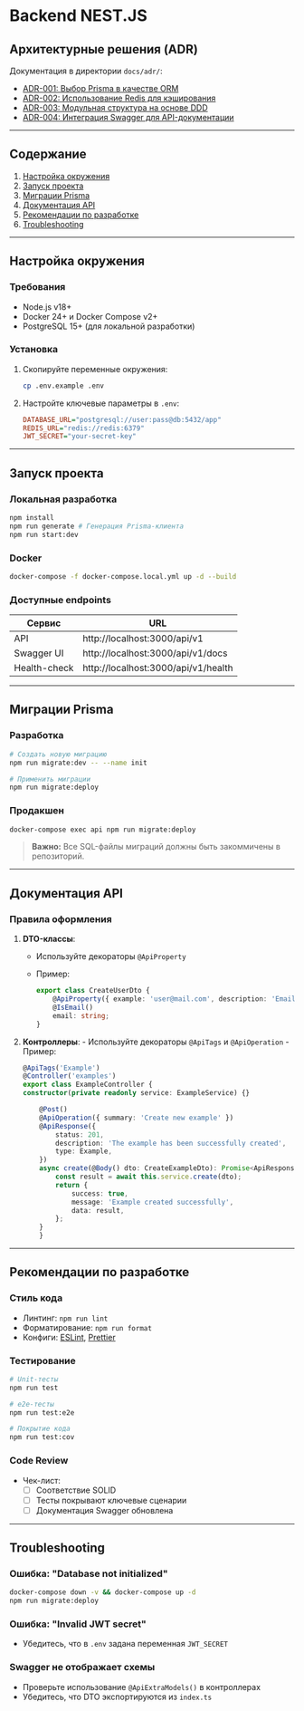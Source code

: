 # Backend NEST.JS

## Архитектурные решения (ADR)

Документация в директории `docs/adr/`:

- [ADR-001: Выбор Prisma в качестве ORM](docs/adr/001-prisma-as-orm.md)
- [ADR-002: Использование Redis для кэширования](docs/adr/002-using-redis-for-caching.md)
- [ADR-003: Модульная структура на основе DDD](docs/adr/003-ddd-modular-architecture.md)
- [ADR-004: Интеграция Swagger для API-документации](docs/adr/004-swagger-integration.md)

---

## Содержание

1. [Настройка окружения](#настройка-окружения)
2. [Запуск проекта](#запуск-проекта)
3. [Миграции Prisma](#миграции-prisma)
4. [Документация API](#документация-api)
5. [Рекомендации по разработке](#рекомендации-по-разработке)
6. [Troubleshooting](#troubleshooting)

---

## Настройка окружения

### Требования

- Node.js v18+
- Docker 24+ и Docker Compose v2+
- PostgreSQL 15+ (для локальной разработки)

### Установка

1. Скопируйте переменные окружения:

    ```bash
    cp .env.example .env
    ```

2. Настройте ключевые параметры в `.env`:

    ```ini
    DATABASE_URL="postgresql://user:pass@db:5432/app"
    REDIS_URL="redis://redis:6379"
    JWT_SECRET="your-secret-key"
    ```

---

## Запуск проекта

### Локальная разработка

```bash
npm install
npm run generate # Генерация Prisma-клиента
npm run start:dev
```

### Docker

```bash
docker-compose -f docker-compose.local.yml up -d --build
```

### Доступные endpoints

| Сервис       | URL                                 |
| ------------ | ----------------------------------- |
| API          | http://localhost:3000/api/v1        |
| Swagger UI   | http://localhost:3000/api/v1/docs   |
| Health-check | http://localhost:3000/api/v1/health |

---

## Миграции Prisma

### Разработка

```bash
# Создать новую миграцию
npm run migrate:dev -- --name init

# Применить миграции
npm run migrate:deploy
```

### Продакшен

```bash
docker-compose exec api npm run migrate:deploy
```

> **Важно:** Все SQL-файлы миграций должны быть закоммичены в репозиторий.

---

## Документация API

### Правила оформления

1. **DTO-классы**:

    - Используйте декораторы `@ApiProperty`
    - Пример:

        ```typescript
        export class CreateUserDto {
            @ApiProperty({ example: 'user@mail.com', description: 'Email' })
            @IsEmail()
            email: string;
        }
        ```

2. **Контроллеры**: - Используйте декораторы `@ApiTags` и `@ApiOperation` - Пример:

    ````typescript
    @ApiTags('Example')
    @Controller('examples')
    export class ExampleController {
    constructor(private readonly service: ExampleService) {}

        @Post()
        @ApiOperation({ summary: 'Create new example' })
        @ApiResponse({
            status: 201,
            description: 'The example has been successfully created',
            type: Example,
        })
        async create(@Body() dto: CreateExampleDto): Promise<ApiResponseDto<Example>> {
            const result = await this.service.create(dto);
            return {
                success: true,
                message: 'Example created successfully',
                data: result,
            };
        }
        }
    ````

---

## Рекомендации по разработке

### Стиль кода

- Линтинг: `npm run lint`
- Форматирование: `npm run format`
- Конфиги: [ESLint](eslint.config.mjs), [Prettier](.prettierrc)

### Тестирование

```bash
# Unit-тесты
npm run test

# e2e-тесты
npm run test:e2e

# Покрытие кода
npm run test:cov
```

### Code Review

- Чек-лист:
    - [ ] Соответствие SOLID
    - [ ] Тесты покрывают ключевые сценарии
    - [ ] Документация Swagger обновлена

---

## Troubleshooting

### Ошибка: "Database not initialized"

```bash
docker-compose down -v && docker-compose up -d
npm run migrate:deploy
```

### Ошибка: "Invalid JWT secret"

- Убедитесь, что в `.env` задана переменная `JWT_SECRET`

### Swagger не отображает схемы

- Проверьте использование `@ApiExtraModels()` в контроллерах
- Убедитесь, что DTO экспортируются из `index.ts`
